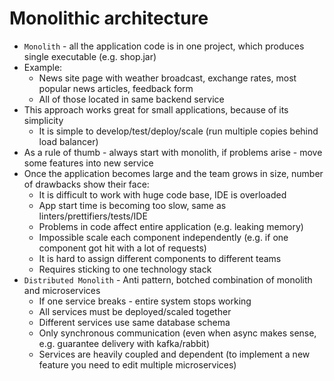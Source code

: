 # Monolithic architecture

* `Monolith` - all the application code is in one project, which produces single executable (e.g. shop.jar)
* Example:
    * News site page with weather broadcast, exchange rates, most popular news articles, feedback form
    * All of those located in same backend service
* This approach works great for small applications, because of its simplicity
    * It is simple to develop/test/deploy/scale (run multiple copies behind load balancer)
* As a rule of thumb - always start with monolith, if problems arise - move some features into new service
* Once the application becomes large and the team grows in size, number of drawbacks show their face:
    * It is difficult to work with huge code base, IDE is overloaded
    * App start time is becoming too slow, same as linters/prettifiers/tests/IDE
    * Problems in code affect entire application (e.g. leaking memory)
    * Impossible scale each component independently (e.g. if one component got hit with a lot of requests)
    * It is hard to assign different components to different teams
    * Requires sticking to one technology stack
* `Distributed Monolith` - Anti pattern, botched combination of monolith and microservices
  * If one service breaks - entire system stops working
  * All services must be deployed/scaled together
  * Different services use same database schema
  * Only synchronous communication (even when async makes sense, e.g. guarantee delivery with kafka/rabbit)
  * Services are heavily coupled and dependent (to implement a new feature you need to edit multiple microservices)
